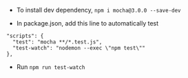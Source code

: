 * To install dev dependency, `npm i mocha@3.0.0 --save-dev`

* In package.json, add this line to automatically test
```
"scripts": {
  "test": "mocha **/*.test.js",
  "test-watch": "nodemon --exec \"npm test\""
},
```

* Run `npm run test-watch`
